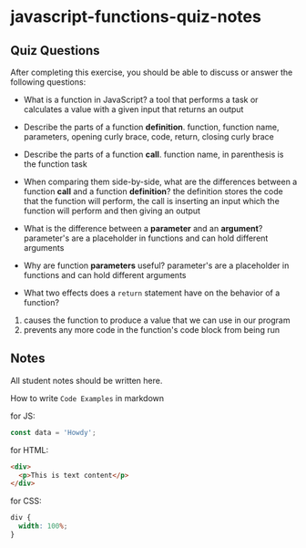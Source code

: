 # javascript-functions-quiz-notes

## Quiz Questions

After completing this exercise, you should be able to discuss or answer the following questions:

- What is a function in JavaScript?
  a tool that performs a task or calculates a value with a given input that returns an output

- Describe the parts of a function **definition**.
  function, function name, parameters, opening curly brace, code, return, closing curly brace

- Describe the parts of a function **call**.
  function name, in parenthesis is the function task

- When comparing them side-by-side, what are the differences between a function **call** and a function **definition**?
  the definition stores the code that the function will perform, the call is inserting an input which the function will perform and then giving an output

- What is the difference between a **parameter** and an **argument**?
  parameter's are a placeholder in functions and can hold different arguments

- Why are function **parameters** useful?
  parameter's are a placeholder in functions and can hold different arguments

- What two effects does a `return` statement have on the behavior of a function?

1. causes the function to produce a value that we can use in our program
2. prevents any more code in the function's code block from being run

## Notes

All student notes should be written here.

How to write `Code Examples` in markdown

for JS:

```javascript
const data = 'Howdy';
```

for HTML:

```html
<div>
  <p>This is text content</p>
</div>
```

for CSS:

```css
div {
  width: 100%;
}
```
